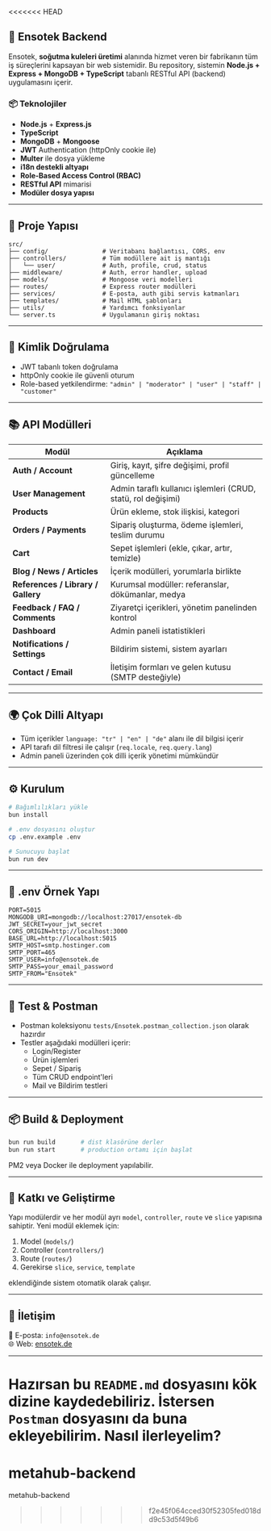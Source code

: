 <<<<<<< HEAD

## 🚀 Ensotek Backend

Ensotek, **soğutma kuleleri üretimi** alanında hizmet veren bir fabrikanın tüm iş süreçlerini kapsayan bir web sistemidir. Bu repository, sistemin **Node.js + Express + MongoDB + TypeScript** tabanlı RESTful API (backend) uygulamasını içerir.

### 📦 Teknolojiler

- **Node.js** + **Express.js**
- **TypeScript**
- **MongoDB** + **Mongoose**
- **JWT** Authentication (httpOnly cookie ile)
- **Multer** ile dosya yükleme
- **i18n destekli altyapı**
- **Role-Based Access Control (RBAC)**
- **RESTful API** mimarisi
- **Modüler dosya yapısı**

---

## 📁 Proje Yapısı

```
src/
├── config/               # Veritabanı bağlantısı, CORS, env
├── controllers/          # Tüm modüllere ait iş mantığı
│   └── user/             # Auth, profile, crud, status
├── middleware/           # Auth, error handler, upload
├── models/               # Mongoose veri modelleri
├── routes/               # Express router modülleri
├── services/             # E-posta, auth gibi servis katmanları
├── templates/            # Mail HTML şablonları
├── utils/                # Yardımcı fonksiyonlar
└── server.ts             # Uygulamanın giriş noktası
```

---

## 🔐 Kimlik Doğrulama

- JWT tabanlı token doğrulama
- httpOnly cookie ile güvenli oturum
- Role-based yetkilendirme: `"admin" | "moderator" | "user" | "staff" | "customer"`

---

## 📚 API Modülleri

| Modül | Açıklama |
|-------|----------|
| **Auth / Account** | Giriş, kayıt, şifre değişimi, profil güncelleme |
| **User Management** | Admin taraflı kullanıcı işlemleri (CRUD, statü, rol değişimi) |
| **Products** | Ürün ekleme, stok ilişkisi, kategori |
| **Orders / Payments** | Sipariş oluşturma, ödeme işlemleri, teslim durumu |
| **Cart** | Sepet işlemleri (ekle, çıkar, artır, temizle) |
| **Blog / News / Articles** | İçerik modülleri, yorumlarla birlikte |
| **References / Library / Gallery** | Kurumsal modüller: referanslar, dökümanlar, medya |
| **Feedback / FAQ / Comments** | Ziyaretçi içerikleri, yönetim panelinden kontrol |
| **Dashboard** | Admin paneli istatistikleri |
| **Notifications / Settings** | Bildirim sistemi, sistem ayarları |
| **Contact / Email** | İletişim formları ve gelen kutusu (SMTP desteğiyle) |

---

## 🌍 Çok Dilli Altyapı

- Tüm içerikler `language: "tr" | "en" | "de"` alanı ile dil bilgisi içerir
- API tarafı dil filtresi ile çalışır (`req.locale`, `req.query.lang`)
- Admin paneli üzerinden çok dilli içerik yönetimi mümkündür

---

## ⚙️ Kurulum

```bash
# Bağımlılıkları yükle
bun install

# .env dosyasını oluştur
cp .env.example .env

# Sunucuyu başlat
bun run dev
```

---

## 🔐 .env Örnek Yapı

```
PORT=5015
MONGODB_URI=mongodb://localhost:27017/ensotek-db
JWT_SECRET=your_jwt_secret
CORS_ORIGIN=http://localhost:3000
BASE_URL=http://localhost:5015
SMTP_HOST=smtp.hostinger.com
SMTP_PORT=465
SMTP_USER=info@ensotek.de
SMTP_PASS=your_email_password
SMTP_FROM="Ensotek"
```

---

## 🧪 Test & Postman

- Postman koleksiyonu `tests/Ensotek.postman_collection.json` olarak hazırdır
- Testler aşağıdaki modülleri içerir:
  - Login/Register
  - Ürün işlemleri
  - Sepet / Sipariş
  - Tüm CRUD endpoint'leri
  - Mail ve Bildirim testleri

---

## 📦 Build & Deployment

```bash
bun run build       # dist klasörüne derler
bun run start       # production ortamı için başlat
```

PM2 veya Docker ile deployment yapılabilir.

---

## 🤝 Katkı ve Geliştirme

Yapı modülerdir ve her modül ayrı `model`, `controller`, `route` ve `slice` yapısına sahiptir. Yeni modül eklemek için:

1. Model (`models/`)
2. Controller (`controllers/`)
3. Route (`routes/`)
4. Gerekirse `slice`, `service`, `template`

eklendiğinde sistem otomatik olarak çalışır.

---

## 📧 İletişim

📨 E-posta: `info@ensotek.de`  
🌐 Web: [ensotek.de](https://ensotek.de)  

---

Hazırsan bu `README.md` dosyasını kök dizine kaydedebiliriz. İstersen `Postman` dosyasını da buna ekleyebilirim. Nasıl ilerleyelim?
=======
# metahub-backend
metahub-backend
>>>>>>> f2e45f064cced30f52305fed018dd9c53d5f49b6
